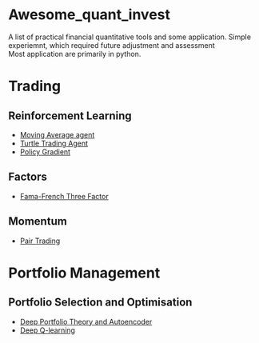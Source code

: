 # Awesome_quant_invest
A list of practical financial quantitative tools and some application. Simple experiemnt, which required future adjustment and assessment<br>
Most application are primarily in python. <br>

# Trading
## Reinforcement Learning
* [Moving Average agent](https://github.com/Yang-Tao-YT/Awesome_quant_complementary/tree/main/Reinforcement%20learning/Moving%20Average%20agent)
* [Turtle Trading Agent](https://github.com/Yang-Tao-YT/Awesome_quant_complementary/tree/main/Reinforcement%20learning/Turtle%20Trading%20Agent)
* [Policy Gradient](https://github.com/Yang-Tao-YT/Awesome_quant_complementary/tree/main/Reinforcement%20learning/Policy%20Gradient)
## Factors
* [Fama-French Three Factor](https://github.com/Yang-Tao-YT/Awesome_quant_complementary/tree/main/Trading%20Strategy/Fama-French)
## Momentum 
* [Pair Trading](https://github.com/Yang-Tao-YT/Awesome_quant_complementary/tree/main/Trading%20Strategy/pair%20trading)
# Portfolio Management
## Portfolio Selection and Optimisation
* [Deep Portfolio Theory and Autoencoder](https://github.com/Yang-Tao-YT/Project_796)
* [Deep Q-learning](https://github.com/Yang-Tao-YT/850-project)
